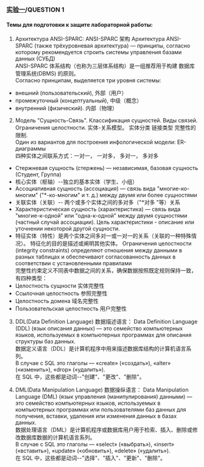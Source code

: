 ### [实验一](../lab1/readme.md)/QUESTION 1

#### Темы для подготовки к защите лабораторной работы:

1. Архитектура ANSI-SPARC: ANSI-SPARC 架构
Архитектура ANSI-SPARC (также трёхуровневая архитектура) — принципы, согласно которому рекомендуется строить системы управления базами данных (СУБД)  
ANSI-SPARC 体系结构（也称为三层体系结构）是一组推荐用于构建 数据库管理系统(DBMS) 的原则。  
Согласно принципам, выделяется три уровня системы:  
- внешний (пользовательский), 外部（用户）
- промежуточный (концептуальный), 中级（概念）
- внутренний (физический). 内部（物理）

2. Модель "Сущность-Связь". Классификация сущностей. Виды связей. Ограничения целостности. 实体-关系模型。 实体分类 链接类型 完整性的限制.  
Один из вариантов для построения инфологической модели: ER-диаграммы  
四种实体之间联系方式：一对一， 一对多， 多对一， 多对多  
- Стержневая сущность (стержень) — независимая, базовая сущность (Студент, Группа)
- 核心实体（枢轴）--独立的基本实体（学生、小组）
- Ассоциативная сущность (ассоциация) — связь вида "многие-ко-многим" ("*-ко-многим" и т. д.) между двумя или более сущностями
- 关联实体（关联）-- 两个或多个实体之间的多对多（"*对多 "等）关系
- Характеристическая сущность (характеристика) — связь вида "многие-к-одной" или "одна-к-одной" между двумя сущностями (частный случай ассоциации). Цель характеристики - описание или уточнении некоторой другой сущности.
- 特征实体（特性）是两个实体之间多对一或一对一的关系（关联的一种特殊情况）。 特征化的目的是描述或阐明其他实体。
Ограничения целостности (integrity constraints) определяют отношения между данными в разных таблицах и обеспечивают согласованность данных в соответствии с установленными правилами  
完整性约束定义不同表中数据之间的关系，确保数据按照既定规则保持一致，有四种类型：
- Целостность сущности 实体完整性
- Ссылочная целостность 参照完整性
- Целостность домена 域名完整性
- Пользовательская целостность 用户完整性

3. DDL(Data Definition Language) 数据描述语言：
Data Definition Language (DDL) (язык описания данных) — это семейство компьютерных языков, используемых в компьютерных программах для описания структуры баз данных.  
数据定义语言（DDL）是计算机程序中用来描述数据库结构的计算机语言系列。  
В случае с SQL это глаголы — «create» («создать»), «alter» («изменить»), «drop» («удалить»).  
在 SQL 中，这些都是动词--"创建"、"更改"、"删除"。

4. DML(Data Manipulation Language) 数据操纵语言：
Data Manipulation Language (DML) (язык управления (манипулирования) данными) — это семейство компьютерных языков, используемых в компьютерных программах или пользователями баз данных для получения, вставки, удаления или изменения данных в базах данных.  
数据处理语言（DML）是计算机程序或数据库用户用于检索、插入、删除或修改数据库数据的计算机语言系列。  
В случае с SQL это глаголы — «select» («выбрать»), «insert» («вставить»), «update» («обновить»), «delete» («удалить»).  
在 SQL 中，这些都是动词--"选择"、"插入"、"更新"、"删除"。
